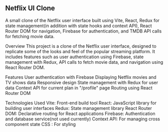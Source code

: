 Netflix UI Clone
-------------------------------------------------------

A small clone of the Netflix user interface built using Vite, React, Redux for state management(in addition with state hooks and context API), React Router DOM for navigation, Firebase for authentication, and TMDB API calls for fetching movie data.


Overview
This project is a clone of the Netflix user interface, designed to replicate some of the looks and feel of the popular streaming platform. It includes features such as user authentication using Firebase, state management with Redux, API calls to fetch movie data, and navigation using React Router DOM.

Features
User authentication with Firebase
Displaying Netflix movies and TV shows data
Responsive design
State management with Redux for user data
Context API for current plan in "/profile" page
Routing using React Router DOM

Technologies Used
Vite: Front-end build tool
React: JavaScript library for building user interfaces
Redux: State management library
React Router DOM: Declarative routing for React applications
Firebase: Authentication and database service(not used currently)
Context API: For managing cross component state
CSS : For styling
